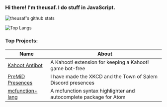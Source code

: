### Hi there! I'm theusaf. I do stuff in JavaScript.
![theusaf's github stats](https://github-readme-stats-sigma-five.vercel.app/api?username=theusaf&theme=algolia&count_private=true)

![Top Langs](https://github-readme-stats-sigma-five.vercel.app/api/top-langs/?username=theusaf&theme=algolia&count_private=true)

### Top Projects:
|Name|About|
|-|-|
|[Kahoot Antibot](https://github.com/theusaf/kantibot)|A Kahoot! extension for keeping a Kahoot! game bot-free|
|[PreMiD Presences](https://premid.app/users/193714715631812608)|I have made the XKCD and the Town of Salem Discord presences|
|[mcfunction-lang](https://github.com/theusaf/mcfunction-lang)|A mcfunction syntax highlighter and autocomplete package for Atom|
